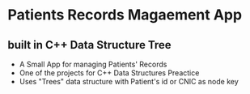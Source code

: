 # Patients Records Magaement App

## built in C++ Data Structure Tree

-  A Small App for managing Patients' Records
-  One of the projects for C++ Data Structures Preactice
-  Uses "Trees" data structure with Patient's id or CNIC as node key
